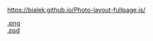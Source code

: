 https://bialek.github.io/Photo-layout-fullpage.js/<br>

<a href="https://kodilla.com/static/bootcamp/9-8-project.png">.png</a><br>
<a href="https://uploads.kodilla.com/bootcamp-fe/project-06-FE-dodatkowe-zadanie-m9.psd">.psd</a><br>
